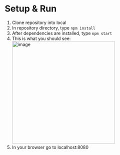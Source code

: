 # Setup & Run
1. Clone repository into local
2. In repository directory, type ```npm install```
3. After dependencies are installed, type ```npm start```
4. This is what you should see: <img width="328" alt="image" src="https://user-images.githubusercontent.com/55895535/156860076-24926cc2-d075-4abc-8fa4-cfeb06265dd9.png">
5. In your browser go to localhost:8080
